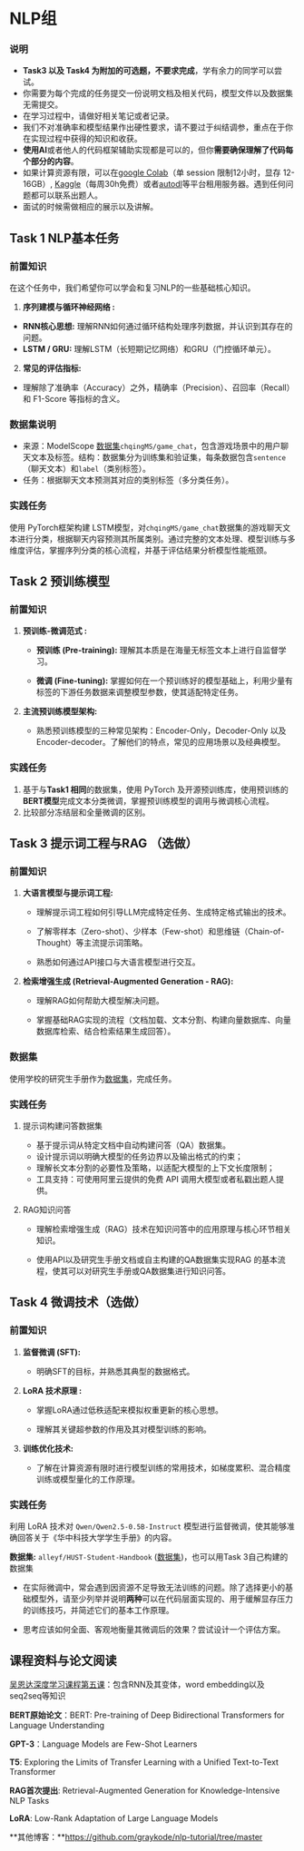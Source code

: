 # NLP组

### 说明

- **Task3 以及 Task4 为附加的可选题，不要求完成**，学有余力的同学可以尝试。
- 你需要为每个完成的任务提交一份说明文档及相关代码，模型文件以及数据集无需提交。
- 在学习过程中，请做好相关笔记或者记录。
- 我们不对准确率和模型结果作出硬性要求，请不要过于纠结调参，重点在于你在实现过程中获得的知识和收获。
- **使用AI**或者他人的代码框架辅助实现都是可以的，但你**需要确保理解了代码每个部分的内容**。
- 如果计算资源有限，可以在[google Colab](https://colab.research.google.com/)（单 session 限制12小时，显存 12-16GB）, [Kaggle](https://www.kaggle.com/)（每周30h免费）或者[autodl](https://www.autodl.com/)等平台租用服务器。遇到任何问题都可以联系出题人。
- 面试的时候需做相应的展示以及讲解。

## Task 1 NLP基本任务

### 前置知识

在这个任务中，我们希望你可以学会和复习NLP的一些基础核心知识。

1. **序列建模与循环神经网络 :**
  - **RNN核心思想:** 理解RNN如何通过循环结构处理序列数据，并认识到其存在的问题。
  - **LSTM / GRU:** 理解LSTM（长短期记忆网络）和GRU（门控循环单元）。
2. **常见的评估指标:**
  - 理解除了准确率（Accuracy）之外，精确率（Precision）、召回率（Recall）和 F1-Score 等指标的含义。

### 数据集说明

- 来源：ModelScope [数据集](https://www.modelscope.cn/datasets/chqingMS/game_chat)`chqingMS/game_chat`，包含游戏场景中的用户聊天文本及标签。结构：数据集分为训练集和验证集，每条数据包含`sentence`（聊天文本）和`label`（类别标签）。
- 任务：根据聊天文本预测其对应的类别标签（多分类任务）。

### 实践任务

使用 PyTorch框架构建 LSTM模型，对`chqingMS/game_chat`数据集的游戏聊天文本进行分类，根据聊天内容预测其所属类别。通过完整的文本处理、模型训练与多维度评估，掌握序列分类的核心流程，并基于评估结果分析模型性能瓶颈。



## Task 2 预训练模型

### 前置知识

1. **预训练-微调范式 :**

	- **预训练 (Pre-training):** 理解其本质是在海量无标签文本上进行自监督学习。

	- **微调 (Fine-tuning):** 掌握如何在一个预训练好的模型基础上，利用少量有标签的下游任务数据来调整模型参数，使其适配特定任务。

2. **主流预训练模型架构:**
	- 熟悉预训练模型的三种常见架构：Encoder-Only，Decoder-Only 以及 Encoder-decoder。了解他们的特点，常见的应用场景以及经典模型。

### 实践任务

1. 基于与**Task1 相同**的数据集，使用 PyTorch 及开源预训练库，使用预训练的**BERT模型**完成文本分类微调，掌握预训练模型的调用与微调核心流程。
2. 比较部分冻结层和全量微调的区别。



## Task 3 提示词工程与RAG （选做）

### 前置知识

1. **大语言模型与提示词工程:**
	- 理解提示词工程如何引导LLM完成特定任务、生成特定格式输出的技术。
	
	- 了解零样本（Zero-shot）、少样本（Few-shot）和思维链（Chain-of-Thought）等主流提示词策略。
	
	- 熟悉如何通过API接口与大语言模型进行交互。
	
2. **检索增强生成 (Retrieval-Augmented Generation - RAG):**

	- 理解RAG如何帮助大模型解决问题。

	- 掌握基础RAG实现的流程（文档加载、文本分割、构建向量数据库、向量数据库检索、结合检索结果生成回答）。

### 数据集

使用学校的研究生手册作为[数据集](https://gs.hust.edu.cn/info/1137/6338.htm)，完成任务。

### 实践任务

1. 提示词构建问答数据集
	- 基于提示词从特定文档中自动构建问答（QA）数据集。
	- 设计提示词以明确大模型的任务边界以及输出格式的约束；
	- 理解长文本分割的必要性及策略，以适配大模型的上下文长度限制；
	- 工具支持：可使用阿里云提供的免费 API 调用大模型或者私戳出题人提供。
	
2. RAG知识问答
	- 理解检索增强生成（RAG）技术在知识问答中的应用原理与核心环节相关知识。
	
	- 使用API以及研究生手册文档或自主构建的QA数据集实现RAG 的基本流程，使其可以对研究生手册或QA数据集进行知识问答。
	
		

## Task 4 微调技术（选做）

### 前置知识

1. **监督微调 (SFT):**
	- 明确SFT的目标，并熟悉其典型的数据格式。

2. **LoRA 技术原理 :**

	- 掌握LoRA通过低秩适配来模拟权重更新的核心思想。

	- 理解其关键超参数的作用及其对模型训练的影响。

3. **训练优化技术:**
	- 了解在计算资源有限时进行模型训练的常用技术，如梯度累积、混合精度训练或模型量化的工作原理。

### 实践任务

利用 LoRA 技术对 `Qwen/Qwen2.5-0.5B-Instruct` 模型进行监督微调，使其能够准确回答关于《华中科技大学学生手册》的内容。

**数据集:** `alleyf/HUST-Student-Handbook` ([数据集](https://www.modelscope.cn/datasets/alleyf/HUST-Student-Handbook/files))，也可以用Task 3自己构建的数据集

- 在实际微调中，常会遇到因资源不足导致无法训练的问题。除了选择更小的基础模型外，请至少列举并说明**两种**可以在代码层面实现的、用于缓解显存压力的训练技巧，并简述它们的基本工作原理。

- 思考应该如何全面、客观地衡量其微调后的效果？尝试设计一个评估方案。



## 课程资料与论文阅读

[吴恩达深度学习课程第五课](https://www.bilibili.com/video/BV1F4411y7BA)：包含RNN及其变体，word embedding以及seq2seq等知识

**BERT原始论文**：BERT: Pre-training of Deep Bidirectional Transformers for Language Understanding

**GPT-3**：Language Models are Few-Shot Learners

**T5**: Exploring the Limits of Transfer Learning with a Unified Text-to-Text Transformer

**RAG首次提出**: Retrieval-Augmented Generation for Knowledge-Intensive NLP Tasks

**LoRA**: Low-Rank Adaptation of Large Language Models

**其他博客：**https://github.com/graykode/nlp-tutorial/tree/master
